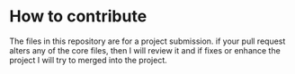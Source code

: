# How to contribute

The files in this repository are for a project submission. if your pull request alters any of the core files, then I will review it and if fixes or enhance the project I will try to merged into the project.
